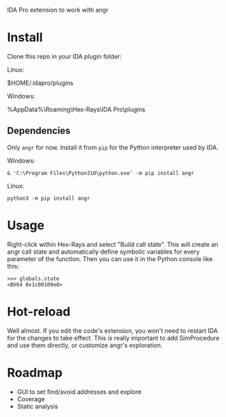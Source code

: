 IDA Pro extension to work with angr

# Install

Clone this repo in your IDA plugin folder:

Linux:

$HOME/.idapro/plugins

Windows:

%AppData%\Roaming\Hex-Rays\IDA Pro\plugins

## Dependencies

Only `angr` for now. Install it from `pip` for the Python interpreter used by IDA.

Windows:

```
& 'C:\Program Files\Python310\python.exe' -m pip install angr
```

Linux:

```
python3 -m pip install angr
```

# Usage

Right-click within Hex-Rays and select "Build call state". This will create an angr call state and automatically define symbolic variables for every parameter of the function. Then you can use it in the Python console like this:

```
>>> globals.state
<BV64 0x1c00109e8>
```
# Hot-reload

Well almost. If you edit the code's extension, you won't need to restart IDA for the changes to take effect. This is really important to add SimProcedure and use them directly, or customize angr's exploration.

# Roadmap

* GUI to set find/avoid addresses and explore
* Coverage
* Static analysis
